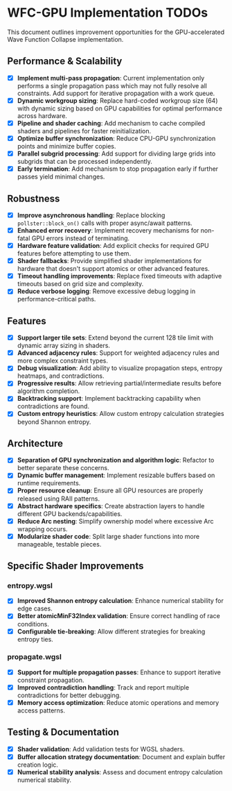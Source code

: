 # WFC-GPU Implementation TODOs

This document outlines improvement opportunities for the GPU-accelerated Wave Function Collapse implementation.

## Performance & Scalability

- [x] **Implement multi-pass propagation**: Current implementation only performs a single propagation pass which may not fully resolve all constraints. Add support for iterative propagation with a work queue.
- [x] **Dynamic workgroup sizing**: Replace hard-coded workgroup size (64) with dynamic sizing based on GPU capabilities for optimal performance across hardware.
- [x] **Pipeline and shader caching**: Add mechanism to cache compiled shaders and pipelines for faster reinitialization.
- [x] **Optimize buffer synchronization**: Reduce CPU-GPU synchronization points and minimize buffer copies.
- [x] **Parallel subgrid processing**: Add support for dividing large grids into subgrids that can be processed independently.
- [x] **Early termination**: Add mechanism to stop propagation early if further passes yield minimal changes.

## Robustness

- [x] **Improve asynchronous handling**: Replace blocking `pollster::block_on()` calls with proper async/await patterns.
- [x] **Enhanced error recovery**: Implement recovery mechanisms for non-fatal GPU errors instead of terminating.
- [x] **Hardware feature validation**: Add explicit checks for required GPU features before attempting to use them.
- [x] **Shader fallbacks**: Provide simplified shader implementations for hardware that doesn't support atomics or other advanced features.
- [x] **Timeout handling improvements**: Replace fixed timeouts with adaptive timeouts based on grid size and complexity.
- [x] **Reduce verbose logging**: Remove excessive debug logging in performance-critical paths.

## Features

- [x] **Support larger tile sets**: Extend beyond the current 128 tile limit with dynamic array sizing in shaders.
- [x] **Advanced adjacency rules**: Support for weighted adjacency rules and more complex constraint types.
- [x] **Debug visualization**: Add ability to visualize propagation steps, entropy heatmaps, and contradictions.
- [x] **Progressive results**: Allow retrieving partial/intermediate results before algorithm completion.
- [x] **Backtracking support**: Implement backtracking capability when contradictions are found.
- [x] **Custom entropy heuristics**: Allow custom entropy calculation strategies beyond Shannon entropy.

## Architecture

- [x] **Separation of GPU synchronization and algorithm logic**: Refactor to better separate these concerns.
- [x] **Dynamic buffer management**: Implement resizable buffers based on runtime requirements.
- [x] **Proper resource cleanup**: Ensure all GPU resources are properly released using RAII patterns.
- [x] **Abstract hardware specifics**: Create abstraction layers to handle different GPU backends/capabilities.
- [x] **Reduce Arc nesting**: Simplify ownership model where excessive Arc wrapping occurs.
- [x] **Modularize shader code**: Split large shader functions into more manageable, testable pieces.

## Specific Shader Improvements

### entropy.wgsl

- [x] **Improved Shannon entropy calculation**: Enhance numerical stability for edge cases.
- [x] **Better atomicMinF32Index validation**: Ensure correct handling of race conditions.
- [x] **Configurable tie-breaking**: Allow different strategies for breaking entropy ties.

### propagate.wgsl

- [x] **Support for multiple propagation passes**: Enhance to support iterative constraint propagation.
- [x] **Improved contradiction handling**: Track and report multiple contradictions for better debugging.
- [x] **Memory access optimization**: Reduce atomic operations and memory access patterns.

## Testing & Documentation

- [x] **Shader validation**: Add validation tests for WGSL shaders.
- [x] **Buffer allocation strategy documentation**: Document and explain buffer creation logic.
- [x] **Numerical stability analysis**: Assess and document entropy calculation numerical stability.
